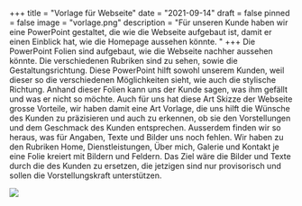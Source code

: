 +++
title = "Vorlage für Webseite"
date = "2021-09-14"
draft = false
pinned = false
image = "vorlage.png"
description = "Für unseren Kunde haben wir eine PowerPoint gestaltet, die wie die Webseite aufgebaut ist, damit er einen Einblick hat, wie die Homepage aussehen könnte. "
+++
Die PowerPoint Folien sind aufgebaut, wie die Webseite nachher aussehen könnte. Die verschiedenen Rubriken sind zu sehen, sowie die Gestaltungsrichtung. Diese PowerPoint hilft sowohl unserem Kunden, weil dieser so die verschiedenen Möglichkeiten sieht, wie auch die stylische Richtung. Anhand dieser Folien kann uns der Kunde sagen, was ihm gefällt und was er nicht so möchte. Auch für uns hat diese Art Skizze der Webseite grosse Vorteile, wir haben damit eine Art Vorlage, die uns hilft die Wünsche des Kunden zu präzisieren und auch zu erkennen, ob sie den Vorstellungen und dem Geschmack des Kunden entsprechen. Ausserdem finden wir so heraus, was für Angaben, Texte und Bilder uns noch fehlen. Wir haben zu den Rubriken Home, Dienstleistungen, Über mich, Galerie und Kontakt je eine Folie kreiert mit Bildern und Feldern. Das Ziel wäre die Bilder und Texte durch die des Kunden zu ersetzen, die jetzigen sind nur provisorisch und sollen die Vorstellungskraft unterstützen. 

![](vorlage.png)